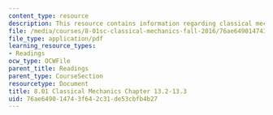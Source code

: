 ```yaml
---
content_type: resource
description: This resource contains information regarding classical mechanics.
file: /media/courses/8-01sc-classical-mechanics-fall-2016/76ae649014743f642c31de53cbfb4b27_MIT8_01F16_chapter13.2_13.3.pdf
file_type: application/pdf
learning_resource_types:
- Readings
ocw_type: OCWFile
parent_title: Readings
parent_type: CourseSection
resourcetype: Document
title: 8.01 Classical Mechanics Chapter 13.2-13.3
uid: 76ae6490-1474-3f64-2c31-de53cbfb4b27
---
```


